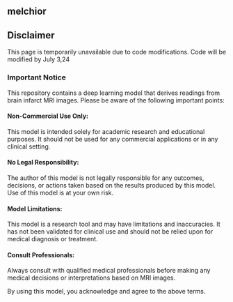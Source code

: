 ## melchior

## Disclaimer
This page is temporarily unavailable due to code modifications.
Code will be modified by July 3,24

### Important Notice
This repository contains a deep learning model that derives readings from brain infarct MRI images. Please be aware of the following important points:

#### Non-Commercial Use Only: 
This model is intended solely for academic research and educational purposes. It should not be used for any commercial applications or in any clinical setting.

#### No Legal Responsibility: 
The author of this model is not legally responsible for any outcomes, decisions, or actions taken based on the results produced by this model. Use of this model is at your own risk.

#### Model Limitations: 
This model is a research tool and may have limitations and inaccuracies. It has not been validated for clinical use and should not be relied upon for medical diagnosis or treatment.

#### Consult Professionals: 
Always consult with qualified medical professionals before making any medical decisions or interpretations based on MRI images.

By using this model, you acknowledge and agree to the above terms.

